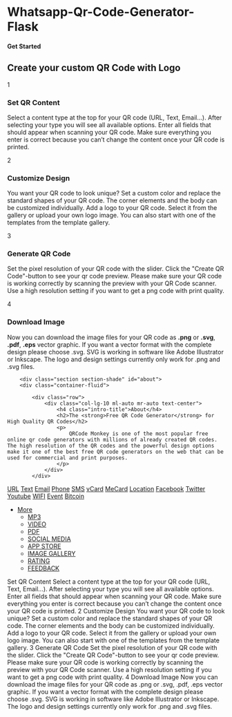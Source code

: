 # Whatsapp-Qr-Code-Generator-Flask

  <div class="row">
                <div class="col-lg-12 bottom-spacing text-center">
                    <h4 class="intro-title">
                        Get Started
                    </h4>
                    <h2>
                        <strong>Create</strong> your <strong>custom QR Code</strong> with <strong>Logo</strong>
                    </h2>
                </div>
                <div class="col-lg-3 col-sm-6 bottom-spacing">
                    <div class="number">1</div>
                    <h3 class="h5">Set QR Content</h3>
                    <p class="text-block">
                        Select a content type at the top for your QR code (URL, Text, Email...). After selecting your type you will see all available options. Enter all fields that should appear when scanning your QR code. Make sure everything you enter is correct because you can’t change the content once your QR code is printed.
                    </p>
                </div>
                <div class="col-lg-3 col-sm-6 bottom-spacing">
                    <div class="number">2</div>
                    <h3 class="h5">Customize Design</h3>
                    <p class="text-block">
                        You want your QR code to look unique? Set a custom color and replace the standard shapes of your QR code. The corner elements and the body can be customized individually. Add a logo to your QR code. Select it from the gallery or upload your own logo image. You can also start with one of the templates from the template gallery.
                    </p>
                </div>
                <div class="col-lg-3 col-sm-6 bottom-spacing">
                    <div class="number">3</div>
                    <h3 class="h5">Generate QR Code</h3>
                    <p class="text-block">
                        Set the pixel resolution of your QR code with the slider. Click the "Create QR Code"-button to see your qr code preview. Please make sure your QR code is working correctly by scanning the preview with your QR Code scanner. Use a high resolution setting if you want to get a png code with print quality.
                    </p>
                </div>
                <div class="col-lg-3 col-sm-6 bottom-spacing">
                    <div class="number">4</div>
                    <h3 class="h5">Download Image</h3>
                    <p class="text-block">
                        Now you can download the image files for your QR code as <strong>.png</strong> or <strong>.svg</strong>, <strong>.pdf</strong>, <strong>.eps</strong> vector graphic. If you want a vector format with the complete design please choose .svg. SVG is working in software like Adobe Illustrator or Inkscape. The logo and design settings currently only work for .png and .svg files.
                    </p>
                </div>
            </div>
        </div>
    </div>
    

        <div class="section section-shade" id="about">
        <div class="container-fluid">

            <div class="row">
                <div class="col-lg-10 ml-auto mr-auto text-center">
                    <h4 class="intro-title">About</h4>
                    <h2>The <strong>Free QR Code Generator</strong> for High Quality QR Codes</h2>
                    <p>
                        QRCode Monkey is one of the most popular free online qr code generators with millions of already created QR codes. The high resolution of the QR codes and the powerful design options make it one of the best free QR code generators on the web that can be used for commercial and print purposes.
                    </p>
                </div>
            </div>


</div>
                <div class="type-bar-inner">
                    <a href="#url" class="tab" ng-class="{'active': qrcode.type==='url'}" ng-click="setTab('url')"
               title="Create QR Code for a Website">URL</a>
            <a href="#text" class="tab" ng-class="{'active': qrcode.type==='text'}" ng-click="setTab('text')"
               title="Create QR Code for a Text">Text</a>
            <a href="#email" class="tab" ng-class="{'active': qrcode.type==='email'}" ng-click="setTab('email')"
               title="Create QR Code for an Email">Email</a>
            <a href="#phone" class="tab" ng-class="{'active': qrcode.type==='phone'}" ng-click="setTab('phone')"
               title="Create QR Code for a Phone Number">Phone</a>
            <a href="#sms" class="tab" ng-class="{'active': qrcode.type==='sms'}" ng-click="setTab('sms')"
               title="Create QR Code for a SMS">SMS</a>
            <a href="#vcard" class="tab" ng-class="{'active': qrcode.type==='vcard'}" ng-click="setTab('vcard')"
               title="Create QR Code for a vCard">vCard</a>
            <a href="#mecard" class="tab" ng-class="{'active': qrcode.type==='mecard'}" ng-click="setTab('mecard')"
               title="Create QR Code for a MeCard">MeCard</a>
            <a href="#maps" class="tab" ng-class="{'active': qrcode.type==='maps'}" ng-click="setTab('maps')"
               title="Create QR Code for a Google Maps Location">Location</a>
            <a href="#facebook" class="tab" ng-class="{'active': qrcode.type==='facebook'}"
               ng-click="setTab('facebook')"
               title="Create QR Code for Facebook">Facebook</a>
            <a href="#twitter" class="tab" ng-class="{'active': qrcode.type==='twitter'}"
               ng-click="setTab('twitter')"
               title="Create QR Code for Twitter">Twitter</a>
            <a href="#youtube" class="tab" ng-class="{'active': qrcode.type==='youtube'}"
               ng-click="setTab('youtube')"
               title="Create QR code for Youtube">Youtube</a>
            <a href="#wifi" class="tab" ng-class="{'active': qrcode.type==='wifi'}" ng-click="setTab('wifi')"
               title="Create QR Code for a WIFI Network">WIFI</a>
            <a href="#event" class="tab" ng-class="{'active': qrcode.type==='event'}" ng-click="setTab('event')"
               title="Create QR Code for an Event">Event</a>
            <a href="#bitcoin" class="tab" ng-class="{'active': qrcode.type==='bitcoin'}" ng-click="setTab('bitcoin')"
               title="Create a Bitcoin QR Code to receive a Payment">Bitcoin</a>
                        <ul class="tabmore">
                            <li>
                    <a href="#more" class="tab" ng-class="{'active': qrcode.type==='more'}" ng-click="openModal('types')"
                       title="More solutions">
                        More
                    </a>
                    <ul>
                        <li><a href="#" ng-click="openModal('types')">MP3</a></li>
                        <li><a href="#" ng-click="openModal('types')">VIDEO</a></li>
                        <li><a href="#" ng-click="openModal('types')">PDF</a></li>
                        <li><a href="#" ng-click="openModal('types')">SOCIAL MEDIA</a></li>
                        <li><a href="#" ng-click="openModal('types')">APP STORE</a></li>
                        <li><a href="#" ng-click="openModal('types')">IMAGE GALLERY</a></li>
                        <li><a href="#" ng-click="openModal('types')">RATING</a></li>
                        <li><a href="#" ng-click="openModal('types')">FEEDBACK</a></li>
                    </ul>
                </li>
            </ul>
        </div>

Set QR Content Select a content type at the top for your QR code (URL, Text, Email...). After selecting your type you will see all available options. Enter all fields that should appear when scanning your QR code. Make sure everything you enter is correct because you can’t change the content once your QR code is printed.  2 Customize Design You want your QR code to look unique? Set a custom color and replace the standard shapes of your QR code. The corner elements and the body can be customized individually. Add a logo to your QR code. Select it from the gallery or upload your own logo image. You can also start with one of the templates from the template gallery.  3 Generate QR Code Set the pixel resolution of your QR code with the slider. Click the "Create QR Code"-button to see your qr code preview. Please make sure your QR code is working correctly by scanning the preview with your QR Code scanner. Use a high resolution setting if you want to get a png code with print quality.  4 Download Image Now you can download the image files for your QR code as .png or .svg, .pdf, .eps vector graphic. If you want a vector format with the complete design please choose .svg. SVG is working in software like Adobe Illustrator or Inkscape. The logo and design settings currently only work for .png and .svg files.
